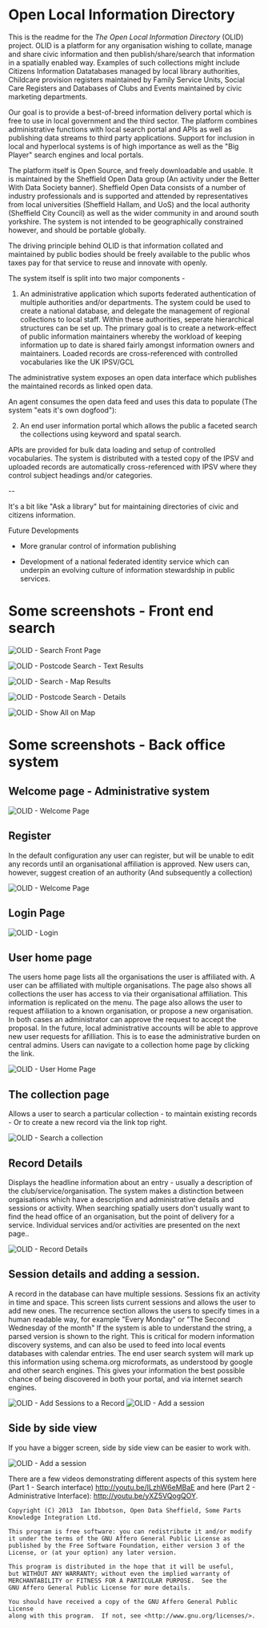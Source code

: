 Open Local Information Directory
================================

This is the readme for the _The Open Local Information Directory_ (OLID) project. OLID is a platform for any organisation wishing to collate, manage and share civic information and then publish/share/search that information in a spatially enabled way. Examples of such collections might include Citizens Information Datatabases managed by local library authorities, Childcare provision registers maintained by Family Service Units, Social Care Registers and Databases of Clubs and Events maintained by civic marketing departments.

Our goal is to provide a best-of-breed information delivery portal which is free to use in local government and the third sector. The platform combines administrative functions with local search portal and APIs as well as publishing data streams to third party applications. Support for inclusion in local and hyperlocal systems is of high importance as well as the "Big Player" search engines and local portals. 

The platform itself is Open Source, and freely downloadable and usable. It is maintained by the Sheffield Open Data group (An activity under the Better With Data Society banner). Sheffield Open Data consists of a number of industry professionals and is supported and attended by representatives from local universities (Sheffield Hallam, and UoS) and the local authority (Sheffield City Council) as well as the wider community in and around south yorkshire. The system is not intended to be geographically constrained however, and should be portable globally.

The driving principle behind OLID is that information collated and maintained by public bodies should be freely available to the public whos taxes pay for that service to reuse and innovate with openly.

The system itself is split into two major components - 

1) An administrative application which suports federated authentication of multiple authorities and/or departments. The system could be used to create a national database, and delegate the management of regional collections to local staff. Within these authorities, seperate hierarchical structures can be set up. The primary goal is to create a network-effect of public information maintainers whereby the workload of keeping information up to date is shared fairly amongst information owners and maintainers. Loaded records are cross-referenced with controlled vocabularies like the UK IPSV/GCL

The administrative system exposes an open data interface which publishes the maintained records as linked open data.

An agent consumes the open data feed and uses this data to populate (The system "eats it's own dogfood"):

2) An end user information portal which allows the public a faceted search the collections using keyword and spatal search.

APIs are provided for bulk data loading and setup of controlled vocabularies. The system is distributed with a tested  copy of the IPSV and uploaded records are automatically cross-referenced with IPSV where they control subject headings and/or categories.

--

It's a bit like "Ask a library" but for maintaining directories of civic and citizens information.

Future Developments

* More granular control of information publishing

* Development of a national federated identity service which can underpin an evolving culture of information stewardship in public services.

# Some screenshots - Front end search

![OLID - Search Front Page](https://raw.github.com/ianibo/tli/dev/images/search/olid-search-front.png)

![OLID - Postcode Search - Text Results](https://raw.github.com/ianibo/tli/dev/images/search/olid-postcode-search-text-results.png)

![OLID - Search - Map Results](https://raw.github.com/ianibo/tli/dev/images/search/olid-postcode-search-map-results.png)

![OLID - Postcode Search - Details](https://raw.github.com/ianibo/tli/dev/images/search/olid-search-details.png)

![OLID - Show All on Map](https://raw.github.com/ianibo/tli/dev/images/search/olid-map-show-all.png)


# Some screenshots - Back office system

## Welcome page - Administrative system

![OLID - Welcome Page](https://raw.github.com/ianibo/tli/dev/images/admin/olid-welcome.png)

## Register

In the default configuration any user can register, but will be unable to edit any records until an organisational affiliation is approved. New users
can, however, suggest creation of an authority (And subsequently a collection)

![OLID - Welcome Page](https://raw.github.com/ianibo/tli/dev/images/admin/olid-register.png)

## Login Page

![OLID - Login](https://raw.github.com/ianibo/tli/dev/images/admin/olid-login.png)

## User home page

The users home page lists all the organisations the user is affiliated with. A user can be affiliated with multiple organisations. The page also shows
all collections the user has access to via their organisational affiliation. This information is replicated on the menu. The page also allows the user to
request affiliation to a known organisation, or propose a new organisation. In both cases an administrator can approve the request to accept the proposal.
In the future, local administrative accounts will be able to approve new user requests for afilliation. This is to ease the administrative burden on
central admins. Users can navigate to a collection home page by clicking the link.

![OLID - User Home Page](https://raw.github.com/ianibo/tli/dev/images/admin/olid-user-home.png)

## The collection page

Allows a user to search a particular collection - to maintain existing records - Or to create a new record via the link top right.

![OLID - Search a collection](https://raw.github.com/ianibo/tli/dev/images/admin/olid-coll-search.png)

## Record Details

Displays the headline information about an entry - usually a description of the club/service/organisation. The system makes a distinction between orgaisations
which have a description and administrative details and sessions or activity. When searching spatially users don't usually want to find the head office of an
organisation, but the point of delivery for a service. Individual services and/or activities are presented on the next page..

![OLID - Record Details](https://raw.github.com/ianibo/tli/dev/images/admin/olid-details.png)

## Session details and adding a session.

A record in the database can have multiple sessions. Sessions fix an activity in time and space. This screen lists current sessions and allows the user to
add new ones. The recurrence section allows the users to specify times in a human readable way, for example "Every Monday" or "The Second Wednesday of the month"
If the system is able to understand the string, a parsed version is shown to the right. This is critical for modern information discovery systems, and can also be used to feed into local events databases with calendar entries. The end user search system will mark up this information using schema.org microformats, as understood by google and other search engines. This gives your information the best possible chance of being discovered in both your portal, and via internet search engines.

![OLID - Add Sessions to a Record](https://raw.github.com/ianibo/tli/dev/images/admin/olid-sessions.png)
![OLID - Add a session](https://raw.github.com/ianibo/tli/dev/images/admin/olid-add-session.png)

## Side by side view

If you have a bigger screen, side by side view can be easier to work with.

![OLID - Add a session](https://raw.github.com/ianibo/tli/dev/images/admin/olid-side-by-side.png)


There are a few videos demonstrating different aspects of this system here (Part 1 - Search interface)
http://youtu.be/ILzhW6eMBaE  and here (Part 2 - Administrative Interface): http://youtu.be/yXZ5VQogQOY.

    Copyright (C) 2013  Ian Ibbotson, Open Data Sheffield, Some Parts Knowledge Integration Ltd.

    This program is free software: you can redistribute it and/or modify
    it under the terms of the GNU Affero General Public License as
    published by the Free Software Foundation, either version 3 of the
    License, or (at your option) any later version.

    This program is distributed in the hope that it will be useful,
    but WITHOUT ANY WARRANTY; without even the implied warranty of
    MERCHANTABILITY or FITNESS FOR A PARTICULAR PURPOSE.  See the
    GNU Affero General Public License for more details.

    You should have received a copy of the GNU Affero General Public License
    along with this program.  If not, see <http://www.gnu.org/licenses/>.
